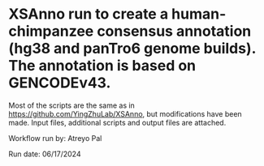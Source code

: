 # XSAnno run to create a human-chimpanzee consensus annotation (hg38 and panTro6 genome builds). The annotation is based on GENCODEv43. 

Most of the scripts are the same as in https://github.com/YingZhuLab/XSAnno, but modifications have been made. Input files, additional scripts and output files are attached.

Workflow run by: Atreyo Pal

Run date: 06/17/2024
